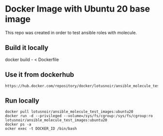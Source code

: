 
# Docker Image with Ubuntu 20 base image 

This repo was created in order to test ansible roles with molecule.

## Build it locally

  docker build - < Dockerfile

## Use it from dockerhub

    https://hub.docker.com/repository/docker/lotusnoir/ansible_molecule_test_images:ubuntu20


## Run locally
    docker pull lotusnoir/ansible_molecule_test_images:ubuntu20
    docker run -d --privileged --volume=/sys/fs/cgroup:/sys/fs/cgroup:ro lotusnoir/ansible_molecule_test_images:ubuntu20
    docker ps -a
    ocker exec -t DOCKER_ID /bin/bash
